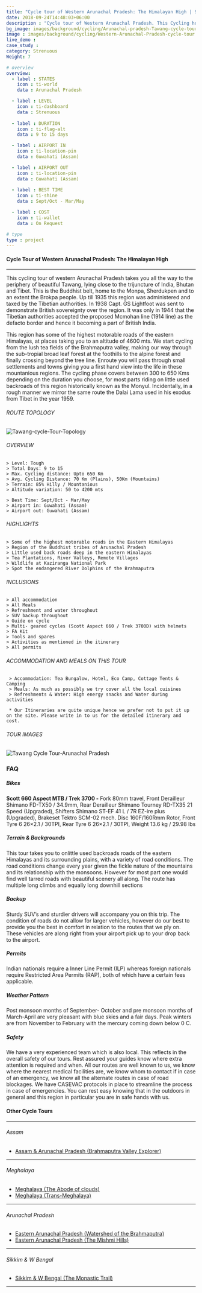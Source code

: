 ```yaml
---
title: "Cycle tour of Western Arunachal Pradesh: The Himalayan High | 9 to 15 days"
date: 2018-09-24T14:48:03+06:00
description : "Cycle tour of Western Arunachal Pradesh. This Cycling holiday takes you riding along the Bhutan and Tibet borders of western Arunachal Pradesh"
bg_image: images/background/cycling/Arunachal-pradesh-Tawang-cycle-tour.jpg
image : images/background/cycling/Western-Arunachal-Pradesh-cycle-tour.jpg
live_demo : 
case_study : 
category: Strenuous
Weight: 7

# overview
overview:
  - label : STATES
    icon : ti-world
    data : Arunachal Pradesh 

  - label : LEVEL
    icon : ti-dashboard
    data : Strenuous
    
  - label : DURATION
    icon : ti-flag-alt
    data : 9 to 15 days

  - label : AIRPORT IN
    icon : ti-location-pin
    data : Guwahati (Assam)

  - label : AIRPORT OUT
    icon : ti-location-pin
    data : Guwahati (Assam)
    
  - label : BEST TIME
    icon : ti-shine
    data : Sept/Oct - Mar/May

  - label : COST
    icon : ti-wallet
    data : On Request

# type
type : project
---
```


#### Cycle Tour of Western Arunachal Pradesh: The Himalayan High

---

This cycling tour of western Arunachal Pradesh takes you all the way to the periphery of beautiful Tawang, lying close to the trijuncture of India, Bhutan and Tibet. This is  the Buddhist belt, home to the Monpa, Sherdukpen and to an extent the Brokpa people. Up till 1935 this region was administered and taxed by the Tibetian authorities. In 1938 Capt. GS Lightfoot was sent to demonstrate British sovereignty over the region. It was only in 1944 that the Tibetian authorities accepted the proposed Mcmohan line (1914 line) as the defacto border and hence it becoming a part of British India.

This region has some of the highest motorable roads of the eastern Himalayas, at places taking you to an altitude of 4600 mts. We start cycling from the lush tea fields of the Brahmaputra valley, making our way through the sub-tropial broad leaf forest at the foothills to the alpine forest and finally crossing beyond the tree line. Enroute you will pass through small settlements and towns giving you a first hand view into the life in these mountanious regions. The cycling phase covers between 300 to 650 Kms depending on the duration you choose, for most parts riding on little used backroads of this region historically known as the Monyul. Incidentally, in a rough manner we mirror the same route the Dalai Lama used in his exodus from Tibet in the year 1959. 



###### ROUTE TOPOLOGY

![Tawang-cycle-Tour-Topology](/images/project/tawang-topo.jpg)



###### OVERVIEW
```
> Level: Tough
> Total Days: 9 to 15
> Max. Cycling distance: Upto 650 Km
> Avg. Cycling Distance: 70 Km (Plains), 50Km (Mountains)
> Terrain: 85% Hilly / Mountanious
> Altitude variation: 50 to 4200 mts

> Best Time: Sept/Oct - Mar/May
> Airport in: Guwahati (Assam)
> Airport out: Guwahati (Assam)
```




###### HIGHLIGHTS
```
> Some of the highest motorable roads in the Eastern Himalayas
> Region of the Buddhist tribes of Arunachal Pradesh
> Little used back roads deep in the eastern Himalayas
> Tea Plantations, River Valleys, Remote Villages
> Wildlife at Kaziranga National Park
> Spot the endangered River Dolphins of the Brahmaputra
```

###### INCLUSIONS
```
> All accommodation
> All Meals
> Refreshment and water throughout
> SUV backup throughout
> Guide on cycle
> Multi- geared cycles (Scott Aspect 660 / Trek 3700D) with helmets
> FA Kit
> Tools and spares
> Activities as mentioned in the itinerary
> All permits
```

###### ACCOMMODATION AND MEALS ON THIS TOUR
```
 > Accommodation: Tea Bungalow, Hotel, Eco Camp, Cottage Tents & Camping
 > Meals: As much as possibly we try cover all the local cuisines
 > Refreshments & Water: High energy snacks and Water during activities
```
``` * Our Itineraries are quite unique hence we prefer not to put it up on the site. Please write in to us for the detailed itinerary and cost.```

###### TOUR IMAGES

![Tawang Cycle Tour-Arunachal Pradesh](/images/background/cycling/tawang-cycle-tour-arunachal-pradesh.jpg)



### FAQ

##### Bikes

**Scott 660 Aspect MTB / Trek 3700 -**
Fork 80mm travel, Front Derailleur Shimano FD-TX50 / 34.9mm, Rear Derailleur Shimano Tourney RD-TX35 21 Speed (Upgraded), Shifters Shimano ST-EF 41 L / 7R EZ-ire plus (Upgraded), Brakeset Tektro SCM-02 mech. Disc 160F/160Rmm Rotor, Front Tyre 6 26×2.1 / 30TPI, Rear Tyre 6 26×2.1 / 30TPI, Weight 13.6 kg / 29.98 lbs

##### Terrain & Backgrounds

This tour takes you to onlittle used backroads roads of the eastern Himalayas and its surrounding plains, with a variety of road conditions. The road conditions change every year given the fickle nature of the mountains and its relationship with the monsoons. However for most part one would find well tarred roads with beautiful scenery all along. The route has multiple long climbs and equally long downhill sections

##### Backup
Sturdy SUV’s and sturdier drivers will accompany you on this trip. The condition of roads do not allow for larger vehicles, however do our best to provide you the best in comfort in relation to the routes that we ply on. These vehicles are along right from your airport pick up to your drop back to the airport.

##### Permits
Indian nationals require a Inner Line Permit (ILP) whereas foreign nationals require Restricted Area Permits (RAP), both of which have a certain fees applicable.

##### Weather Pattern
Post monsoon months of September- October and pre monsoon months of March-April are very pleasant with blue skies and a fair days. Peak winters are from November to February with the mercury coming down below 0 C.

##### Safety 
We have a very experienced team which is also local. This reflects in the overall safety of our tours. Rest assured your guides know where extra attention is required and when. All our routes are well known to us, we know where the nearest medical facilities are, we know whom to contact if in case of an emergency, we know all the alternate routes in case of road blockages. We have CASEVAC protocols in place to streamline the process in case of emergencies. You can rest easy knowing that in the outdoors in general and this region in particular you are in safe hands with us.

 
#### Other Cycle Tours
---

###### *Assam*

+ [Assam & Arunachal Pradesh (Brahmaputra Valley Explorer)](/cycling/cycle-tour-of-assam/) 

---

###### *Meghalaya*

+ [Meghalaya (The Abode of clouds)](/cycling/cycle-tour-of-meghalaya-the-abode-of-clouds/) 
+ [Meghalaya (Trans-Meghalaya)](/cycling/trans-meghalaya-cycle-tour/) 

---
###### *Arunachal Pradesh*

+ [Eastern Arunachal Pradesh (Watershed of the Brahmaputra)](/cycling/eastern-arunachal-pradesh-cycle-tour/)  
+ [Eastern Arunachal Pradesh (The Mishmi Hills)](/cycling/cycling-in-arunachal-pradesh/) 

---
###### *Sikkim & W Bengal*

+ [Sikkim & W Bengal (The Monastic Trail)](/cycling/cycle-tour-of-sikkim/)

---

